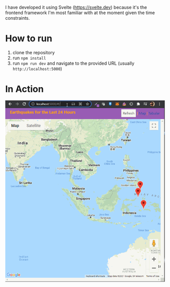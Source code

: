 I have developed it using Svelte (https://svelte.dev) because it's the frontend framework I'm most familiar with at the moment given the time constraints.

# How to run

1. clone the repository
2. run `npm install`
3. run `npm run dev` and navigate to the provided URL (usually `http://localhost:5000`)

# In Action

![In Action](test-1.gif)

